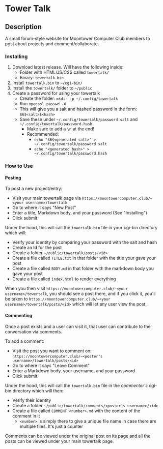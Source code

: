 # Tower Talk

## Description

A small forum-style website for Moontower Computer Club members to post about projects and comment/collaborate.

### Installing

1. Download latest release. Will have the following inside:
   - Folder with HTML/JS/CSS called `towertalk/`
   - Binary: `towertalk.bin`
2. Install `towertalk.bin` to `~/cgi-bin/`
3. Install the `towertalk/` folder to `~/public`
4. Create a password for using your towertalk
   - Create the folder: `mkdir -p ~/.config/towertalk`
   - Run `openssl passwd -6`
   - This will give you a salt and hashed password in the form: `$6$<salt>$<hash>`
   - Save these under `~/.config/towertalk/password.salt` and `~/.config/towertalk/password.hash`
      * Make sure to add a `\n` at the end!
      * Recommended:
         + `echo "$6$<generated salt>" > ~/.config/towertalk/password.salt`
         + `echo "<generated hash>" > ~/.config/towertalk/password.hash`

### How to Use

#### Posting

To post a new project/entry:

- Visit your main towertalk page via `https://moontowercomputer.club/~<your username>/towertalk`
- Go to where it says "New Post"
- Enter a title, Markdown body, and your password (See "Installing")
- Click submit

Under the hood, this will call the `towertalk.bin` file in your cgi-bin directory which will:

- Verify your identity by comparing your password with the salt and hash
- Create an Id for the post
- Create a folder `~/public/towertalk/posts/<id>`
- Create a file called `TITLE.txt` in that folder with the title your gave your post
- Create a file called `BODY.md` in that folder with the markdown body you gave your post
- Create a file called `index.html` to render everything

When you then visit `https://moontowercomputer.club/~<your username>/towertalk`, you should see a post there, and if you click it, you'll be taken to `https://moontowercomputer.club/~<your username>/towertalk/posts/<id>` which will let any user view the post.

#### Commenting

Once a post exists and a user can visit it, that user can contribute to the conversation via comments.

To add a comment:

- Visit the post you want to comment on: `https://moontowercomputer.club/~<poster's username>/towertalk/posts/<id>`
- Go to where it says "Leave Comment"
- Enter a Markdown body, your username, and your password
- Click submit

Under the hood, this will call the `towertalk.bin` file in the *commenter's* cgi-bin directory which will then:

- Verify their identity
- Create a folder `~/public/towertalk/comments/<poster's username>/<id>`
- Create a file called `COMMENT.<number>.md` with the content of the comment in it
   + `<number>` is simply there to give a unique file name in case there are multiple files. It's just a counter

Comments can be viewed under the original post on its page and all the posts can be viewed under your main towertalk page.
